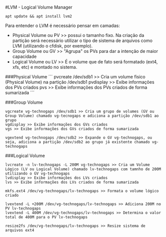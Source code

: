 #LVM - Logical Volume Manager
```
apt update && apt install lvm2
```
Para entender o LVM é necessário pensar em camadas:
- Physical Volume ou PV >> possui o tamanho fixo. Na criação da partição será necessário utilizar o tipo de sistema de arquivos como LVM (utilizando o cfdisk, por exemplo).
- Group Volume ou GV >> "Agrupa" os PVs para dar a intenção de maior capacidade
- Logical Volume ou LV >> É o volume que de fato será formatado (ext4, xfs, etc) e montado no sistema.

###Physical Volume
´´´
pvcreate /dev/sdb1 >> Cria um volume fisico (Physical Volume) na partição /dev/sdb1
pvdisplay >> Exibe informações dos PVs criados
pvs >> Exibe informações dos PVs criados de forma sumarizada
´´´

###Group Volume
```
vgcreate vg-technogaps /dev/sdb1 >> Cria um grupo de volumes (GV ou Group Volume) chamado vg-tecnogaps e adiciona a partição /dev/sdb1 ao grupo
vgdisplay >> Exibe informações dos GVs criados
vgs >> Exibe informações dos GVs criados de forma sumarizada

vgextend vg-technogaps /dev/sdb2 >> Expande o GV vg-technogaps, ou seja, adiciona a partição /dev/sdb2 ao grupo já existente chamado vg-technogaps

```
###Logical Volume
```
lvcreate -n lv-technogaps -L 200M vg-technogaps >> Cria um Volume Lógico (LV ou Logical Volume) chamado lv-technogaps com tamnho de 200M utilizando o GV vg-technogaps
lvdisplay >> Exibe informações dos LVs criados
lvs >> Exibe informações dos LVs criados de forma sumarizada

mkfs.ext4 /dev/vg-technogaps/lv-technogaps >> Formata o volume lógico criado

lvextend -L +200M /dev/vg-technogaps/lv-technogaps >> Adiciona 200M no PV lv-technogaps
lvextend -L 400M /dev/vg-technogaps/lv-technogaps >> Determina o valor total de 400M para o PV lv-technogaps

resize2fs /dev/vg-technogaps/lv-technogaps >> Resize sistema de arquivos ext4

```
